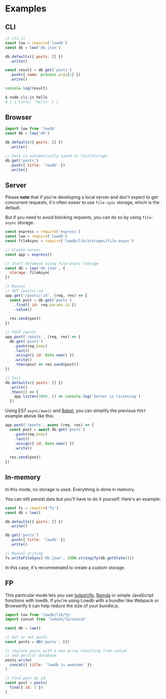 # Examples

## CLI

```js
// cli.js
const low = require('lowdb')
const db = low('db.json')

db.defaults({ posts: [] })
  .write()

const result = db.get('posts')
  .push({ name: process.argv[2] })
  .write()

console.log(result)
```

```sh
$ node cli.js hello
# [ { title: 'hello' } ]
```

## Browser

```js
import low from 'lowdb'
const db = low('db')

db.defaults({ posts: [] })
  .write()

// Data is automatically saved to localStorage
db.get('posts')
  .push({ title: 'lowdb' })
  .write()
```

## Server

Please __note__ that if you're developing a local server and don't expect to get concurrent requests, it's often easier to use `file-sync` storage, which is the default.

But if you need to avoid blocking requests, you can do so by using `file-async` storage.

```js
const express = require('express')
const low = require('lowdb')
const fileAsync = require('lowdb/lib/storages/file-async')

// Create server
const app = express()

// Start database using file-async storage
const db = low('db.json', {
  storage: fileAsync
})

// Routes
// GET /posts/:id
app.get('/posts/:id', (req, res) => {
  const post = db.get('posts')
    .find({ id: req.params.id })
    .value()
    
  res.send(post)
})

// POST /posts
app.post('/posts', (req, res) => {
  db.get('posts')
    .push(req.body)
    .last()
    .assign({ id: Date.now() })
    .write()
    .then(post => res.send(post))
})

// Init
db.defaults({ posts: [] })
  .write()
  .then(() => {
    app.listen(3000, () => console.log('Server is listening')
  })
```

Using ES7 `async/await` and [Babel](https://babeljs.io/), you can simplify the previous `POST` example above like this:

```js
app.post('/posts', async (req, res) => {
  const post = await db.get('posts')
    .push(req.body)
    .last()
    .assign({ id: Date.now() })
    .write()
    
  res.send(post)
})
```

## In-memory

In this mode, no storage is used. Everything is done in memory.

You can still persist data but you'll have to do it yourself. Here's an example:

```js
const fs = require('fs')
const db = low()

db.defaults({ posts: [] })
  .write()

db.get('posts')
  .push({ title: 'lowdb' })
  .write()

// Manual writing
fs.writeFileSync('db.json', JSON.stringify(db.getState()))
```

In this case, it's recommended to create a custom storage.

## FP

This particular mode lets you use [lodash/fp](https://github.com/lodash/lodash/wiki/FP-Guide), [Ramda](https://github.com/ramda/ramda) or simple JavaScript functions with lowdb. If you're using Lowdb with a bundler like Webpack or Browserify it can help reduce the size of your bundle.js.

```js
import low from 'lowdb/lib/fp'
import concat from 'lodash/fp/concat'

const db = low()

// Get or set posts
const posts = db('posts', [])

// replace posts with a new array resulting from concat
// and persist database
posts.write(
  concat({ title: 'lowdb is awesome' })
)

// Find post by id
const post = posts(
  find({ id: 1 })
)
```
